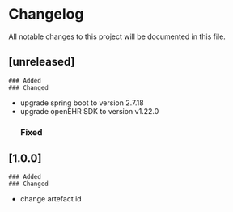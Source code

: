 # Changelog
All notable changes to this project will be documented in this file.
##  [unreleased]
    ### Added
    ### Changed
- upgrade spring boot to version 2.7.18
- upgrade openEHR SDK to version v1.22.0
    ### Fixed

## [1.0.0]
    ### Added
    ### Changed
    
- change artefact id 
